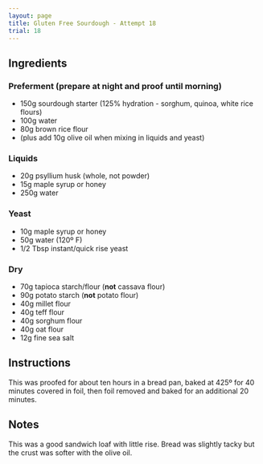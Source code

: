 ```yaml
---
layout: page
title: Gluten Free Sourdough - Attempt 18
trial: 18
---
```


## Ingredients

### Preferment (prepare at night and proof until morning)
- 150g sourdough starter (125% hydration - sorghum, quinoa, white rice flours)
- 100g water
- 80g brown rice flour
- (plus add 10g olive oil when mixing in liquids and yeast)

### Liquids
- 20g psyllium husk (whole, not powder)
- 15g maple syrup or honey
- 250g water

### Yeast
- 10g maple syrup or honey
- 50g water (120º F)
- 1/2 Tbsp instant/quick rise yeast

### Dry
- 70g tapioca starch/flour (**not** cassava flour)
- 90g potato starch (**not** potato flour)
- 40g millet flour
- 40g teff flour
- 40g sorghum flour
- 40g oat flour
- 12g fine sea salt

## Instructions

This was proofed for about ten hours in a bread pan, baked at 425º for 40 minutes covered in foil, then foil removed and baked for an additional 20 minutes.

## Notes

This was a good sandwich loaf with little rise. Bread was slightly tacky but the crust was softer with the olive oil.
